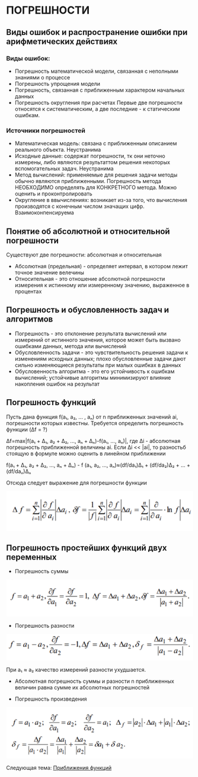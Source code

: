 # ПОГРЕШНОСТИ

## Виды ошибок и распространение ошибки при арифметических действиях
### Виды ошибок:
 - Погрешность математической модели, связанная с неполными знаниями о процессе
 - Погрешность упрощения модели
 - Погрешность, связанная с приближенным характером начальных данных
 - Погрешность округления при расчетах
 Первые две погрешности относятся к систематическим, а две последние - к статическим ошибкам.
 ### Источники погрешностей
 - Математическая модель: связана с приближенным описанием реального объекта. Неустранима
 - Исходные данные: содержат погрешности, тк они неточно измерены, либо являются результаттом решения некоторых вспомогательных задач. Неустранима
 - Метод вычислений: применяемые для решения задачи методы обычно являются приближенными. Погрешность метода НЕОБХОДИМО определять для КОНКРЕТНОГО метода. Можно оценить и проконтролировать
 - Округление в ввычислениях: возникает из-за того, что вычисления производятся с конечным числом значащих цифр. Взаимоконпенсируема

## Понятие об абсолютной и относительной погрешности
Существуют две погрешности: абсолютная и относительная

 - Абсолютная (предельная) - определяет интервал, в котором лежит точное значение велечины
 - Относительная - это отношение абсолютной погрешности измерения к истинному или измеренному значению, выраженное в процентах
## Погрешность и обусловленность задач и алгоритмов

 - Погрешность - это отклонение результата вычислений или измерений от истинного значения, которое может быть вызвано ошибками данных, метода или вычислений
 - Обусловленность задачи - это чувствительность решения задачи к изменениям исходных данных; плохо обусловленные задачи дают сильно изменяющиеся результаты при малых ошибках в данных
 - Обусловенность алгоритма - это его устойчивость к ошибкам вычислений; устойчивые алгоритмы минимизируют влияние накопления ошибок на результат

 ## Погрешность функций
Пусть дана функция f(a₁, a₂, ... , aₙ) от n приближенных значений ai, погрешности которых известны. Требуется определить погрешность функции (Δf = ?)

Δf=max|f(a₁ + Δ₁, a₂ + Δ₂, ..., aₙ + Δₙ)-f(a₁, ..., aₙ)|, где Δi - абсолютная погрешность приближенной величины ai. Если Δi << |ai|, то разностьб стоящую в формуле можно оценить в линейном приближении

f(a₁ + Δ₁, a₂ + Δ₂, ..., aₙ + Δₙ) - f (a₁, a₂, ..., aₙ)≈(df/da₁)Δ₁ + (df/da₂)Δ₂ + ... + (df/daₙ)Δₙ

Отсюда следует выражение для погрешности функции
   
![](https://github.com/Soup-o-Stat/Computational-mathematics-a-test/blob/main/%D0%9C%D0%B5%D1%82%D0%BE%D0%B4%D0%B8%D1%87%D0%BA%D0%B0/%D0%9F%D0%BE%D0%B3%D1%80%D0%B5%D1%88%D0%BD%D0%BE%D1%81%D1%82%D0%B8_%D1%81%D0%BA%D1%80%D0%B8%D0%BD%D1%8B/screenshot1.PNG)

 ## Погрешность простейших функций двух переменных

  - Погрешность суммы

 ![](https://github.com/Soup-o-Stat/Computational-mathematics-a-test/blob/main/%D0%9C%D0%B5%D1%82%D0%BE%D0%B4%D0%B8%D1%87%D0%BA%D0%B0/%D0%9F%D0%BE%D0%B3%D1%80%D0%B5%D1%88%D0%BD%D0%BE%D1%81%D1%82%D0%B8_%D1%81%D0%BA%D1%80%D0%B8%D0%BD%D1%8B/screenshot2.PNG)

  - Погрешность разности

 ![](https://github.com/Soup-o-Stat/Computational-mathematics-a-test/blob/main/%D0%9C%D0%B5%D1%82%D0%BE%D0%B4%D0%B8%D1%87%D0%BA%D0%B0/%D0%9F%D0%BE%D0%B3%D1%80%D0%B5%D1%88%D0%BD%D0%BE%D1%81%D1%82%D0%B8_%D1%81%D0%BA%D1%80%D0%B8%D0%BD%D1%8B/screenshot3.PNG)

 При a₁ ≈ a₂ качество измерений разности ухудшается.

 - Абсолютная погрешность суммы и разности n приближенных величин равна сумме их абсолютных погрешностей

  - Погрешность произведения

  ![](https://github.com/Soup-o-Stat/Computational-mathematics-a-test/blob/main/%D0%9C%D0%B5%D1%82%D0%BE%D0%B4%D0%B8%D1%87%D0%BA%D0%B0/%D0%9F%D0%BE%D0%B3%D1%80%D0%B5%D1%88%D0%BD%D0%BE%D1%81%D1%82%D0%B8_%D1%81%D0%BA%D1%80%D0%B8%D0%BD%D1%8B/screenshot4.PNG)


Следующая тема: [Приближения функций](https://github.com/Soup-o-Stat/Computational-mathematics-a-test/blob/main/%D0%9C%D0%B5%D1%82%D0%BE%D0%B4%D0%B8%D1%87%D0%BA%D0%B0/%D0%9F%D1%80%D0%B8%D0%B1%D0%BB%D0%B8%D0%B6%D0%B5%D0%BD%D0%B8%D1%8F%20%D1%84%D1%83%D0%BD%D0%BA%D1%86%D0%B8%D0%B9.md)